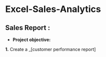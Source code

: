 # Excel-Sales-Analytics

## Sales Report :


- **Project objective:**

 **1.** Create a _[customer performance report]
